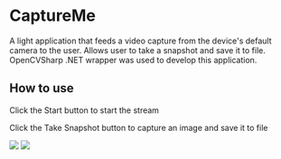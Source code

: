 # CaptureMe
A light application that feeds a video capture from the device's default camera to the user.  Allows user to take a snapshot and save it to file.  OpenCVSharp .NET wrapper was used to develop this application.

## How to use
 Click the Start button to start the stream
 
 Click the Take Snapshot button to capture an image and save it to file

![](https://t3.ftcdn.net/jpg/00/98/21/32/500_F_98213202_1c7adUq7icFiyHg4ndOrQrRHyRCZ6UJy.jpg)
![](https://imgur.com/pPpVrv6)


